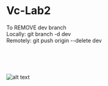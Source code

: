 # Vc-Lab2

To REMOVE dev branch
<br/>
Locally:
git branch -d dev
<br/>
Remotely:
git push origin --delete dev


<br/><br/><br/>



![alt text](https://www.iti.gov.eg/assets/images/iti-logo.png)





